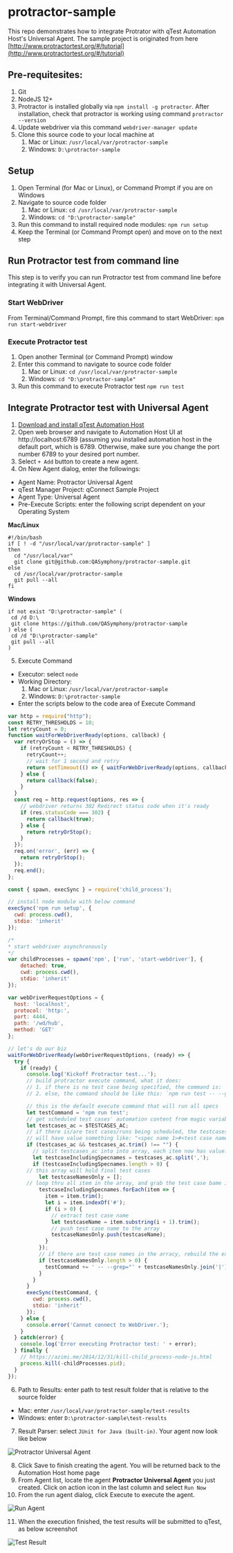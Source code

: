 # protractor-sample
This repo demonstrates how to integrate Protrator with qTest Automation Host's Universal Agent. The sample project is originated from here [http://www.protractortest.org/#/tutorial](http://www.protractortest.org/#/tutorial)

## Pre-requitesites:
1. Git
2. NodeJS 12+
3. Protractor is installed globally via `npm install -g protractor`. After installation, check that protractor is working using command `protractor --version`
4. Update webdriver via this command `webdriver-manager update`
5. Clone this source code to your local machine at
    1. Mac or Linux: `/usr/local/var/protractor-sample`
    2. Windows: `D:\protractor-sample`

## Setup
1. Open Terminal (for Mac or Linux), or Command Prompt if you are on Windows
2. Navigate to source code folder
    1. Mac or Linux: `cd /usr/local/var/protractor-sample`
    2. Windows: `cd "D:\protractor-sample"`
3. Run this command to install required node modules: `npm run setup`
4. Keep the Terminal (or Command Prompt open) and move on to the next step

## Run Protractor test from command line
This step is to verify you can run Protractor test from command line before integrating it with Universal Agent.

### Start WebDriver 
From Terminal/Command Prompt, fire this command to start WebDriver: `npm run start-webdriver`

### Execute Protractor test
1. Open another Terminal (or Command Prompt) window
2. Enter this command to navigate to source code folder
    1. Mac or Linux: `cd /usr/local/var/protractor-sample`
    2. Windows: `cd "D:\protractor-sample"`
3. Run this command to execute Protractor test `npm run test`

## Integrate Protractor test with Universal Agent
1. [Download and install qTest Automation Host](https://support.tricentis.com/community/manuals_detail.do?lang=en&version=On-Demand&module=Tricentis%20qTest%20On-Demand&url=qtest_launch/qtest_ahub_2_user_guides/download_qtest_automation_host2.htm)
2. Open web browser and navigate to Automation Host UI at http://localhost:6789 (assuming you installed automation host in the default port, which is 6789. Otherwise, make sure you change the port number 6789 to your desired port number.
3. Select `+ Add` button to create a new agent.
4. On New Agent dialog, enter the followings:
- Agent Name: Protractor Universal Agent
- qTest Manager Project: qConnect Sample Project
- Agent Type: Universal Agent
- Pre-Execute Scripts: enter the following script dependent on your Operating System

**Mac/Linux**
```
#!/bin/bash
if [ ! -d "/usr/local/var/protractor-sample" ]
then
  cd "/usr/local/var"
  git clone git@github.com:QASymphony/protractor-sample.git
else
  cd /usr/local/var/protractor-sample
  git pull --all
fi
```
**Windows**
```
if not exist "D:\protractor-sample" (
 cd /d D:\
 git clone https://github.com/QASymphony/protractor-sample
) else (
 cd /d "D:\protractor-sample"
 git pull --all
)
```
5. Execute Command
- Executor: select `node`
- Working Directory: 
    1. Mac or Linux: `/usr/local/var/protractor-sample`
    2. Windows: `D:\protractor-sample`  
- Enter the scripts below to the code area of Execute Command
```javascript
var http = require("http");
const RETRY_THRESHOLDS = 10;
let retryCount = 0;
function waitForWebDriverReady(options, callback) {
  var retryOrStop = () => {
    if (retryCount < RETRY_THRESHOLDS) {
      retryCount++;
      // wait for 1 second and retry
      return setTimeout(() => { waitForWebDriverReady(options, callback) }, 1000);
    } else {
      return callback(false);
    }
  }
  const req = http.request(options, res => {
  	// webdriver returns 302 Redirect status code when it's ready
    if (res.statusCode === 302) {
      return callback(true);
    } else {
      return retryOrStop();
    }
  });
  req.on('error', (err) => {
    return retryOrStop();
  });
  req.end();
};

const { spawn, execSync } = require('child_process');

// install node module with below command
execSync('npm run setup', {
  cwd: process.cwd(),
  stdio: 'inherit'
});

/* 
* start webdriver asynchronously 
*/
var childProcesses = spawn('npm', ['run', 'start-webdriver'], { 
	detached: true,
	cwd: process.cwd(),
	stdio: 'inherit'
});

var webDriverRequestOptions = {
  host: 'localhost',
  protocol: 'http:',
  port: 4444,
  path: '/wd/hub',
  method: 'GET'
};

// let's do our biz
waitForWebDriverReady(webDriverRequestOptions, (ready) => {
  try {
    if (ready) {
      console.log('Kickoff Protractor test...');
      // build protractor execute command, what it does:
      // 1. if there is no test case being specified, the command is: `npm run test`
      // 2. else, the command should be like this: `npm run test -- --grep="<test case name 1>|<test case name 2>|<test case name n>"`. Reference: https://stackoverflow.com/a/50310279

      // this is the default execute command that will run all specs
      let testCommand = 'npm run test';
      // get scheduled test cases' automation content from magic variable $TESTCASES_AC
      let testcases_ac = $TESTCASES_AC;
      // if there is/are test cases/runs being scheduled, the testcases_ac
      // will have value something like: "<spec name 1>#<test case name 1>,<spec name 2>#<test case name 2>,<spec name N>#<test case name N>"
      if (testcases_ac && testcases_ac.trim() !== "") {
        // split testcases_ac into into array, each item now has value: <spec name>#<test case name>
        let testcaseIncludingSpecnames = testcases_ac.split(',');
        if (testcaseIncludingSpecnames.length > 0) {
	  // this array will hold final test cases
          let testcaseNamesOnly = [];
	  // loop thru all item in the array, and grab the test case bame in it
          testcaseIncludingSpecnames.forEach(item => {
            item = item.trim();
            let i = item.indexOf('#');
            if (i > 0) {
              // extract test case name
              let testcaseName = item.substring(i + 1).trim();
              // push test case name to the array
              testcaseNamesOnly.push(testcaseName);
            }
          });
          // if there are test case names in the arracy, rebuild the execute command to execute them
          if (testcaseNamesOnly.length > 0) {
            testCommand += ' -- --grep="' + testcaseNamesOnly.join('|') + '"';
          }
        }
      }
      execSync(testCommand, {
        cwd: process.cwd(),
        stdio: 'inherit'
      });
    } else {
      console.error('Cannot connect to WebDriver.');
    }
  } catch(error) {
    console.log('Error executing Protractor test: ' + error);
  } finally {
    // https://azimi.me/2014/12/31/kill-child_process-node-js.html
    process.kill(-childProcesses.pid);
  }
});
```
6. Path to Results: enter path to test result folder that is relative to the source folder
- Mac: enter `/usr/local/var/protractor-sample/test-results`
- Windows: enter `D:\protractor-sample\test-results`
7. Result Parser: select `JUnit for Java (built-in)`. Your agent now look like below

![Protractor Universal Agent](/docs/protractor-agent.png)

8. Click Save to finish creating the agent. You will be returned back to the Automation Host home page
9. From Agent list, locate the agent **Protractor Universal Agent** you just created. Click on action icon in the last column and select `Run Now`
10. From the run agent dialog, click Execute to execute the agent.

![Run Agent](/docs/run-now.png)

11. When the execution finished, the test results will be submitted to qTest, as below screenshot

![Test Result](/docs/test-results.png)
